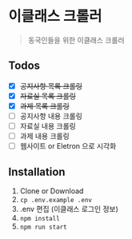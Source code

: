 # 이클래스 크롤러

> 동국인들을 위한 이클래스 크롤러

## Todos

- [x] ~~공지사항 목록 크롤링~~
- [x] ~~자료실 목록 크롤링~~
- [x] ~~과제 목록 크롤링~~
- [ ] 공지사항 내용 크롤링
- [ ] 자료실 내용 크롤링
- [ ] 과제 내용 크롤링
- [ ] 웹사이트 or Eletron 으로 시각화

## Installation

1. Clone or Download
2. ```cp .env.example .env ```
3. .env 편집 (이클래스 로그인 정보)
4. ```npm install```
5. ```npm run start```
